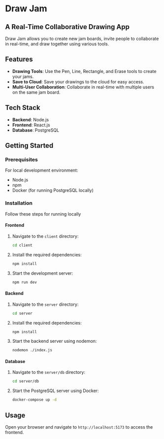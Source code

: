 # Draw Jam
## A Real-Time Collaborative Drawing App

Draw Jam allows you to create new jam boards, invite people to collaborate in real-time, and draw together using various tools.

## Features

- **Drawing Tools**: Use the Pen, Line, Rectangle, and Erase tools to create your jams.
- **Save to Cloud**: Save your drawings to the cloud for easy access.
- **Multi-User Collaboration**: Collaborate in real-time with multiple users on the same jam board.

## Tech Stack

- **Backend**: Node.js
- **Frontend**: React.js
- **Database**: PostgreSQL

## Getting Started

### Prerequisites

For local development environment:

- Node.js
- npm
- Docker (for running PostgreSQL locally)

### Installation

Follow these steps for running locally

#### Frontend

1. Navigate to the `client` directory:
   ```sh
   cd client
   ```

2. Install the required dependencies:
   ```sh
   npm install
   ```

3. Start the development server:
   ```sh
   npm run dev
   ```

#### Backend

1. Navigate to the `server` directory:
   ```sh
   cd server
   ```

2. Install the required dependencies:
   ```sh
   npm install
   ```

3. Start the backend server using nodemon:
   ```sh
   nodemon ./index.js
   ```

#### Database

1. Navigate to the `server/db` directory:
   ```sh
   cd server/db
   ```

2. Start the PostgreSQL server using Docker:
   ```sh
   docker-compose up -d
   ```

## Usage

Open your browser and navigate to `http://localhost:5173` to access the frontend.


